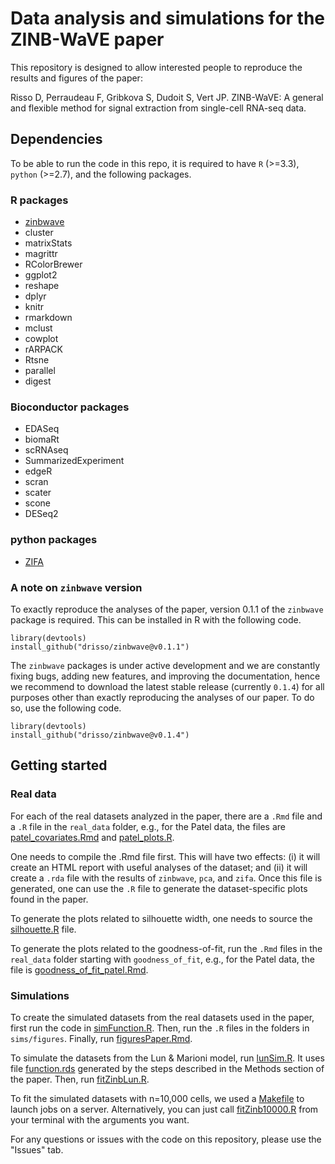 # Data analysis and simulations for the ZINB-WaVE paper

This repository is designed to allow interested people to reproduce the results and figures of the paper:

Risso D, Perraudeau F, Gribkova S, Dudoit S, Vert JP. ZINB-WaVE: A general and flexible method for signal extraction from single-cell RNA-seq data.

## Dependencies

To be able to run the code in this repo, it is required to have `R` (>=3.3), `python` (>=2.7), and the following packages.

### R packages

- [zinbwave](https://github.com/drisso/zinbwave)
- cluster
- matrixStats
- magrittr
- RColorBrewer
- ggplot2
- reshape
- dplyr
- knitr
- rmarkdown
- mclust
- cowplot
- rARPACK
- Rtsne
- parallel
- digest


### Bioconductor packages

- EDASeq
- biomaRt
- scRNAseq
- SummarizedExperiment
- edgeR
- scran
- scater
- scone
- DESeq2


### python packages

- [ZIFA](https://github.com/epierson9/ZIFA)

### A note on `zinbwave` version

To exactly reproduce the analyses of the paper, version 0.1.1 of the `zinbwave` package is required. This can be installed in R with the following code.

```{r}
library(devtools)
install_github("drisso/zinbwave@v0.1.1")
```

The `zinbwave` packages is under active development and we are constantly fixing bugs, adding new features, and improving the documentation, hence we recommend to download the latest stable release (currently `0.1.4`) for all purposes other than exactly reproducing the analyses of our paper. To do so, use the following code.

```{r}
library(devtools)
install_github("drisso/zinbwave@v0.1.4")
```

## Getting started

### Real data

For each of the real datasets analyzed in the paper, there are a `.Rmd` file and a `.R` file in the `real_data` folder, e.g.,
for the Patel data, the files are [patel_covariates.Rmd](https://github.com/drisso/zinb_analysis/blob/master/real_data/patel_covariates.Rmd)
and [patel_plots.R](https://github.com/drisso/zinb_analysis/blob/master/real_data/patel_plots.R).

One needs to compile the .Rmd file first. This will have two effects: (i) it will create an HTML report with useful analyses of
the dataset; and (ii) it will create a `.rda` file with the results of `zinbwave`, `pca`, and `zifa`. Once this file is generated,
one can use the `.R` file to generate the dataset-specific plots found in the paper.

To generate the plots related to silhouette width, one needs to source the [silhouette.R](https://github.com/drisso/zinb_analysis/blob/master/real_data/silhouette.R)
file.

To generate the plots related to the goodness-of-fit, run the `.Rmd` files in the `real_data` folder starting with `goodness_of_fit`, e.g., for the Patel data, the file is [goodness_of_fit_patel.Rmd](https://github.com/drisso/zinb_analysis/blob/master/real_data/goodness_of_fit_patel.Rmd).

### Simulations

To create the simulated datasets from the real datasets used in the paper, first run the code in [simFunction.R](https://github.com/drisso/zinb_analysis/blob/master/sims/figures/simFunction.R). Then, run the `.R` files in the folders in `sims/figures`. Finally, run [figuresPaper.Rmd](https://github.com/drisso/zinb_analysis/blob/master/sims/figures/figuresPaper.Rmd).

To simulate the datasets from the Lun & Marioni model, run [lunSim.R](https://github.com/drisso/zinb_analysis/blob/master/sims/figures/fig6e-g/lunSim.R). It uses file [function.rds](https://github.com/drisso/zinb_analysis/blob/master/sims/figures/fig6e-g/function.rds) generated by the steps described in the Methods section of the paper. Then, run [fitZinbLun.R](https://github.com/drisso/zinb_analysis/blob/master/sims/figures/fig6e-g/fitZinbLun.R).

To fit the simulated datasets with n=10,000 cells, we used a [Makefile](https://github.com/drisso/zinb_analysis/blob/master/sims/figures/fig6ad-S13-S14/Makefile) to launch jobs on a server. Alternatively, you can just call [fitZinb10000.R](https://github.com/drisso/zinb_analysis/blob/master/sims/figures/fig6ad-S13-S14/fitZinb10000.R) from your terminal with the arguments you want.

For any questions or issues with the code on this repository, please use the "Issues" tab.
